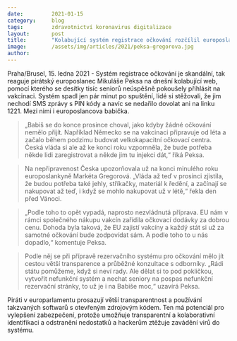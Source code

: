```yaml
---
date:         2021-01-15
category:     blog
tags:         zdravotnictví koronavirus digitalizace 
layout:       post
title:        "Kolabující systém registrace očkování rozčílil europoslance Peksu, nefungoval ani jeho babičce"
image:        /assets/img/articles/2021/peksa-gregorova.jpg
author:       
---
```




Praha/Brusel, 15. ledna 2021 - Systém registrace očkování je skandální, tak reaguje pirátský europoslanec Mikuláše Peksa na dnešní kolabující web, pomocí kterého se desítky tisíc seniorů neúspěšně pokoušely přihlásit na vakcinaci. Systém spadl jen pár minut po spuštění, lidé si stěžovali, že jim nechodí SMS zprávy s PIN kódy a navíc se nedařilo dovolat ani na linku 1221. Mezi nimi i europoslancova babička.

> „Babiš se do konce prosince choval, jako kdyby žádné očkování nemělo přijít. Například Německo se na vakcinaci připravuje od léta a začalo během podzimu budovat velkokapacitní očkovací centra. Česká vláda si ale až ke konci roku vzpomněla, že bude potřeba někde lidi zaregistrovat a někde jim tu injekci dát,“ říká Peksa.

> Na nepřipravenost Česka upozorňovala už na konci minulého roku europoslankyně Markéta Gregorová. „Vláda až teď v prosinci zjistila, že budou potřeba také jehly, stříkačky, materiál k ředění, a začínají se nakupovat až teď, i když se mohlo nakupovat už v létě,“ řekla den před Vánoci.

> „Podle toho to opět vypadá, naprosto nezvládnutá příprava. EU nám v rámci společného nákupu vakcín zařídila očkovací dodávky za dobrou cenu. Dohoda byla taková, že EU zajistí vakcíny a každý stát si už za samotné očkování bude zodpovídat sám. A podle toho to u nás dopadlo,“ komentuje Peksa.

> Podle něj se při přípravě rezervačního systému pro očkování mělo jít cestou větší transparence a průběžné konzultace s odborníky. „Rádi státu pomůžeme, když si neví rady. Ale dělat si to pod pokličkou, vytvořit nefunkční systém a nechat seniory na pospas nefunkční rezervační stránky, to už je i na Babiše moc,“ uzavírá Peksa.

Piráti v europarlamentu prosazují větší transparentnost a používání takzvaných softwarů s otevřeným zdrojovým kódem. Ten má potenciál pro vylepšení zabezpečení, protože umožňuje transparentní a kolaborativní identifikaci a odstranění nedostatků a hackerům ztěžuje zavádění virů do systému.
